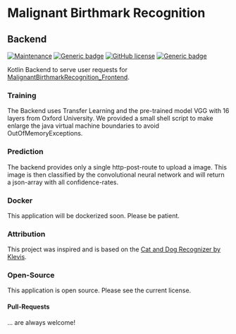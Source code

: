 # Malignant Birthmark Recognition 
## Backend
[![Maintenance](https://img.shields.io/badge/Maintained%3F-yes-green.svg)](https://bitbucket.org/lbesson/ansi-colors) [![Generic badge](https://img.shields.io/badge/In-KOTLIN-ORANGE.svg)](https://kotlinlang.org/) [![GitHub license](https://img.shields.io/github/license/wsdt/Python_Voice_Chatbot.svg)](https://github.com/wsdt/MalignantBirthmarkRecognition_Backend/blob/master/LICENSE) [![Generic badge](https://img.shields.io/badge/Docker-Compatible-blue.svg)](https://www.docker.com/)

Kotlin Backend to serve user requests for [MalignantBirthmarkRecognition_Frontend](https://github.com/wsdt/malignantbirthmarkrecognition_frontend).

### Training
The Backend uses Transfer Learning and the pre-trained model VGG with 16 layers from Oxford University. 
We provided a small shell script to make enlarge the java virtual machine boundaries to avoid OutOfMemoryExceptions. 

### Prediction
The backend provides only a single http-post-route to upload a image. This image is then classified by the 
convolutional neural network and will return a json-array with all confidence-rates. 

### Docker
This application will be dockerized soon. Please be patient. 

### Attribution
This project was inspired and is based on the [Cat and Dog Recognizer by Klevis](https://github.com/klevis/CatAndDogRecognizer). 

### Open-Source
This application is open source. Please see the current license. 

#### Pull-Requests
... are always welcome! 
